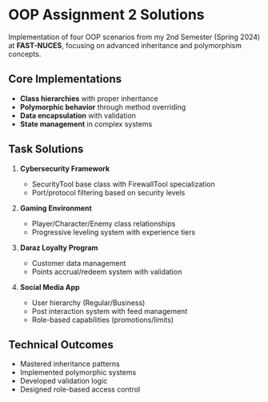 # OOP Assignment 2 Solutions

Implementation of four OOP scenarios from my 2nd Semester (Spring 2024) at **FAST-NUCES**, focusing on advanced inheritance and polymorphism concepts.

## Core Implementations
- **Class hierarchies** with proper inheritance
- **Polymorphic behavior** through method overriding
- **Data encapsulation** with validation
- **State management** in complex systems

## Task Solutions
1. **Cybersecurity Framework**  
   - SecurityTool base class with FirewallTool specialization
   - Port/protocol filtering based on security levels

2. **Gaming Environment**  
   - Player/Character/Enemy class relationships
   - Progressive leveling system with experience tiers

3. **Daraz Loyalty Program**  
   - Customer data management
   - Points accrual/redeem system with validation

4. **Social Media App**  
   - User hierarchy (Regular/Business)
   - Post interaction system with feed management
   - Role-based capabilities (promotions/limits)

## Technical Outcomes
- Mastered inheritance patterns
- Implemented polymorphic systems
- Developed validation logic
- Designed role-based access control

